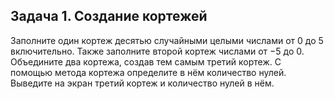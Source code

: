 ## Задача 1. Создание кортежей
Заполните один кортеж десятью случайными целыми числами от 0 до 5 включительно. Также заполните второй кортеж числами от −5 до 0. Объедините два кортежа, создав тем самым третий кортеж. С помощью метода кортежа определите в нём количество нулей. Выведите на экран третий кортеж и количество нулей в нём.
